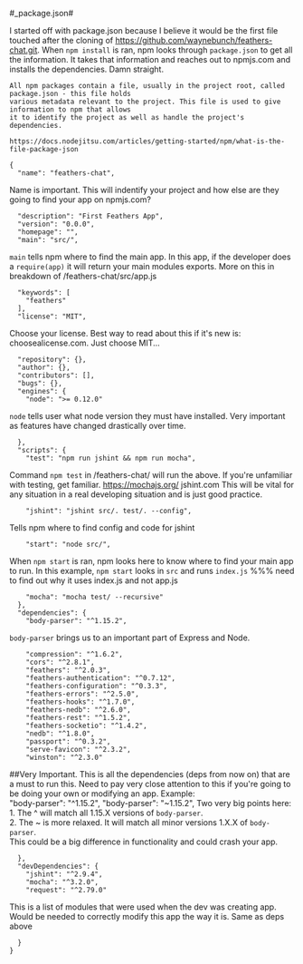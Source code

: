 #_package.json#


I started off with package.json because I believe it would be the first file touched after the
cloning of https://github.com/waynebunch/feathers-chat.git.  When `npm install` is ran, npm looks
through `package.json` to get all the information.  It takes that information and reaches out to 
npmjs.com and installs the dependencies.  Damn straight.

```
All npm packages contain a file, usually in the project root, called package.json - this file holds 
various metadata relevant to the project. This file is used to give information to npm that allows
it to identify the project as well as handle the project's dependencies.

https://docs.nodejitsu.com/articles/getting-started/npm/what-is-the-file-package-json

```
```
{
  "name": "feathers-chat",

```
Name is important. This will indentify your project and how else are they going to find your
app on npmjs.com?  

```
  "description": "First Feathers App",
  "version": "0.0.0",
  "homepage": "",
  "main": "src/",
```
 `main` tells npm where to find the main app.  In this app, if the developer does a 
 `require(app)` it will return your main modules exports. More on this in breakdown of
 /feathers-chat/src/app.js

```
  "keywords": [
    "feathers"
  ],
  "license": "MIT",
```
 Choose your license.  Best way to read about this if it's new is:
 choosealicense.com.  Just choose MIT...

```
  "repository": {},
  "author": {},
  "contributors": [],
  "bugs": {},
  "engines": {
    "node": ">= 0.12.0"
```
 `node` tells user what node version they must have installed.  Very important as features have changed
 drastically over time.

```
  },
  "scripts": {
    "test": "npm run jshint && npm run mocha",
```
 Command `npm test` in /feathers-chat/ will run the above.  If you're unfamiliar with testing, get familiar.
 https://mochajs.org/
 jshint.com
 This will be vital for any situation in a real developing situation and is just good practice.
```
    "jshint": "jshint src/. test/. --config",
```
 Tells npm where to find config and code for jshint
```
    "start": "node src/",
```
 When `npm start` is ran, npm looks here to know where to find your main app to run.  In this
 example, `npm start` looks in `src` and runs `index.js` %%% need to find out why it uses 
 index.js and not app.js

```
    "mocha": "mocha test/ --recursive"
  },
  "dependencies": {
    "body-parser": "^1.15.2",
```
`body-parser` brings us to an important part of Express and Node.  

```
    "compression": "^1.6.2",
    "cors": "^2.8.1",
    "feathers": "^2.0.3",
    "feathers-authentication": "^0.7.12",
    "feathers-configuration": "^0.3.3",
    "feathers-errors": "^2.5.0",
    "feathers-hooks": "^1.7.0",
    "feathers-nedb": "^2.6.0",
    "feathers-rest": "^1.5.2",
    "feathers-socketio": "^1.4.2",
    "nedb": "^1.8.0",
    "passport": "^0.3.2",
    "serve-favicon": "^2.3.2",
    "winston": "^2.3.0"
```
 ##Very Important.  This is all the dependencies (deps from now on) that are a must to run this.
 Need to pay very close attention to this if you're going to be doing your own or modifying an app.
 Example:  
    "body-parser": "^1.15.2",
    "body-parser": "~1.15.2",
 Two very big points here:
	1. The ^ will match all 1.15.X versions of `body-parser`.    
	2. The ~ is more relaxed.  It will match all minor versions 1.X.X of `body-parser`.   
 This could be a big difference in functionality and could crash your app.  
```
  },
  "devDependencies": {
    "jshint": "^2.9.4",
    "mocha": "^3.2.0",
    "request": "^2.79.0"
```
 This is a list of modules that were used when the dev was creating app.  Would be needed to 
 correctly modify this app the way it is.  Same as deps above
```
  }
}
```
